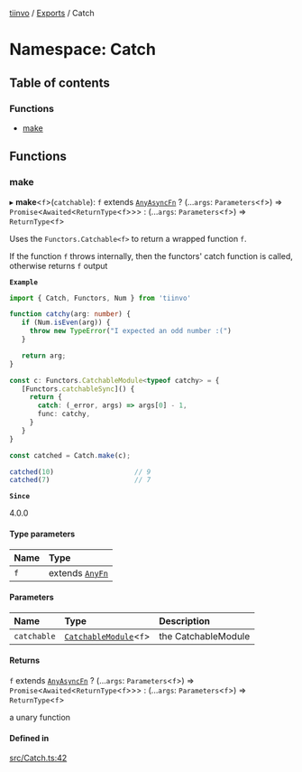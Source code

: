 [tiinvo](../README.md) / [Exports](../modules.md) / Catch

# Namespace: Catch

## Table of contents

### Functions

- [make](Catch.md#make)

## Functions

### make

▸ **make**<`f`\>(`catchable`): `f` extends [`AnyAsyncFn`](Fn.md#anyasyncfn) ? (...`args`: `Parameters`<`f`\>) => `Promise`<`Awaited`<`ReturnType`<`f`\>\>\> : (...`args`: `Parameters`<`f`\>) => `ReturnType`<`f`\>

Uses the `Functors.Catchable<f>` to return a wrapped function `f`.

If the function `f` throws internally, then the functors' catch function is called, otherwise returns `f` output

**`Example`**

```ts
import { Catch, Functors, Num } from 'tiinvo'

function catchy(arg: number) {
   if (Num.isEven(arg)) {
     throw new TypeError("I expected an odd number :(")
   }

   return arg;
}

const c: Functors.CatchableModule<typeof catchy> = {
   [Functors.catchableSync]() {
     return {
       catch: (_error, args) => args[0] - 1,
       func: catchy,
     }
   }
}

const catched = Catch.make(c);

catched(10)                    // 9
catched(7)                     // 7
```

**`Since`**

4.0.0

#### Type parameters

| Name | Type |
| :------ | :------ |
| `f` | extends [`AnyFn`](Fn.md#anyfn) |

#### Parameters

| Name | Type | Description |
| :------ | :------ | :------ |
| `catchable` | [`CatchableModule`](Functors.md#catchablemodule)<`f`\> | the CatchableModule<f> |

#### Returns

`f` extends [`AnyAsyncFn`](Fn.md#anyasyncfn) ? (...`args`: `Parameters`<`f`\>) => `Promise`<`Awaited`<`ReturnType`<`f`\>\>\> : (...`args`: `Parameters`<`f`\>) => `ReturnType`<`f`\>

a unary function

#### Defined in

[src/Catch.ts:42](https://github.com/OctoD/tiinvo/blob/1be66d3/src/Catch.ts#L42)
